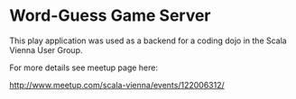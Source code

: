 Word-Guess Game Server
=========

This play application was used as a backend for a coding dojo in the Scala Vienna User Group.

For more details see meetup page here:

http://www.meetup.com/scala-vienna/events/122006312/
